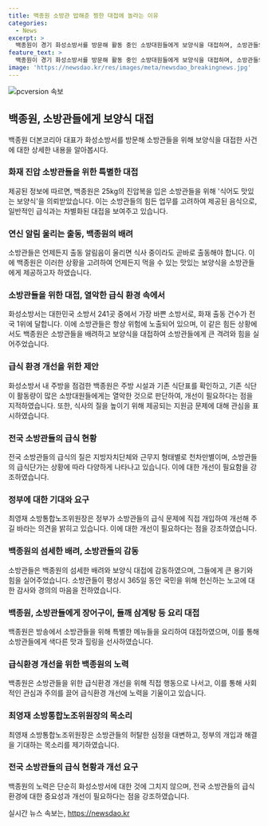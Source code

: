 ```yaml
---
title: 백종원 소방관 밥해준 찡한 대접에 놀라는 이유
categories:
  - News
excerpt: >
  백종원이 경기 화성소방서를 방문해 활동 중인 소방대원들에게 보양식을 대접하며, 소방관들의 열악한 급식 환경에 대해 안타까움을 표현했다. 화성소방서는 대한민국에서 가장 바쁜 소방서로, 화재 출동 건수가 전국 1위를 기록하고 있으며, 소방관들의 식사는 출동 중인 상황에서도 제한적이었다. 백종원은 소방대원들을 위해 본격적인 요리를 선보이고, 소방서의 주방 시설과 식단표를 점검하며 안타까움을 토로했다. 또한, 전국 소방관들의 급식의 질이 지방자치단체와 근무지 형태별로 천차만별이며, 소방관들의 급식단가가 상황에 따라 다르다는 점을 강조하며, 정부의 개선을 요구했다.
feature_text: >
  백종원이 경기 화성소방서를 방문해 활동 중인 소방대원들에게 보양식을 대접하며, 소방관들의 열악한 급식 환경에 대해 안타까움을 표현했다. 화성소방서는 대한민국에서 가장 바쁜 소방서로, 화재 출동 건수가 전국 1위를 기록하고 있으며, 소방관들의 식사는 출동 중인 상황에서도 제한적이었다. 백종원은 소방대원들을 위해 본격적인 요리를 선보이고, 소방서의 주방 시설과 식단표를 점검하며 안타까움을 토로했다. 또한, 전국 소방관들의 급식의 질이 지방자치단체와 근무지 형태별로 천차만별이며, 소방관들의 급식단가가 상황에 따라 다르다는 점을 강조하며, 정부의 개선을 요구했다.
image: 'https://newsdao.kr/res/images/meta/newsdao_breakingnews.jpg'
---
```


<p><img src="https://newsdao.kr/res/images/meta/newsdao_breakingnews.jpg" alt="pcversion 속보" /></p>

<h2 data-ke-size="size26">백종원, 소방관들에게 보양식 대접</h2>

<p data-ke-size="size16">백종원 더본코리아 대표가 화성소방서를 방문해 소방관들을 위해 보양식을 대접한 사건에 대한 상세한 내용을 알아봅시다.</p>

<h3>화재 진압 소방관들을 위한 특별한 대접</h3>

<p data-ke-size="size16">제공된 정보에 따르면, 백종원은 25kg의 진압복을 입은 소방관들을 위해 '식어도 맛있는 보양식'을 의뢰받았습니다. 이는 소방관들의 힘든 업무를 고려하여 제공된 음식으로, 일반적인 급식과는 차별화된 대접을 보여주고 있습니다.</p>

<h3>연신 알림 울리는 출동, 백종원의 배려</h3>

<p data-ke-size="size16">소방관들은 언제든지 출동 알림음이 울리면 식사 중이라도 곧바로 출동해야 합니다. 이에 백종원은 이러한 상황을 고려하여 언제든지 먹을 수 있는 맛있는 보양식을 소방관들에게 제공하고자 하였습니다.</p>

<h3>소방관들을 위한 대접, 열악한 급식 환경 속에서</h3>

<p data-ke-size="size16">화성소방서는 대한민국 소방서 241곳 중에서 가장 바쁜 소방서로, 화재 출동 건수가 전국 1위에 달합니다. 이에 소방관들은 항상 위험에 노출되어 있으며, 이 같은 힘든 상황에서도 백종원은 소방관들을 배려하고 보양식을 대접하여 소방관들에게 큰 격려와 힘을 실어주었습니다.</p>

<h3>급식 환경 개선을 위한 제안</h3>

<p data-ke-size="size16">화성소방서 내 주방을 점검한 백종원은 주방 시설과 기존 식단표를 확인하고, 기존 식단이 활동량이 많은 소방대원들에게는 열악한 것으로 판단하여, 개선이 필요하다는 점을 지적하였습니다. 또한, 식사의 질을 높이기 위해 제공되는 지원금 문제에 대해 관심을 표시하였습니다.</p>

<h3>전국 소방관들의 급식 현황</h3>

<p data-ke-size="size16">전국 소방관들의 급식의 질은 지방자치단체와 근무지 형태별로 천차만별이며, 소방관들의 급식단가는 상황에 따라 다양하게 나타나고 있습니다. 이에 대한 개선이 필요함을 강조하였습니다.</p>

<h3>정부에 대한 기대와 요구</h3>

<p data-ke-size="size16">최영재 소방통합노조위원장은 정부가 소방관들의 급식 문제에 직접 개입하여 개선해 주길 바라는 의견을 밝히고 있습니다. 이에 대한 개선이 필요하다는 점을 강조하였습니다.</p>

<h3>백종원의 섬세한 배려, 소방관들의 감동</h3>

<p data-ke-size="size16">소방관들은 백종원의 섬세한 배려와 보양식 대접에 감동하였으며, 그들에게 큰 용기와 힘을 실어주었습니다. 소방관들이 평상시 365일 동안 국민을 위해 헌신하는 노고에 대한 감사와 경의의 마음을 전하였습니다.</p>

<h3>백종원, 소방관들에게 장어구이, 들깨 삼계탕 등 요리 대접</h3>

<p data-ke-size="size16">백종원은 방송에서 소방관들을 위해 특별한 메뉴들을 요리하여 대접하였으며, 이를 통해 소방관들에게 색다른 맛과 힐링을 선사하였습니다.</p>

<h3>급식환경 개선을 위한 백종원의 노력</h3>

<p data-ke-size="size16">백종원은 소방관들을 위한 급식환경 개선을 위해 직접 행동으로 나서고, 이를 통해 사회적인 관심과 주의를 끌어 급식환경 개선에 노력을 기울이고 있습니다.</p>

<h3>최영재 소방통합노조위원장의 목소리</h3>

<p data-ke-size="size16">최영재 소방통합노조위원장은 소방관들의 허탈한 심정을 대변하고, 정부의 개입과 해결을 기대하는 목소리를 제기하였습니다.</p>

<h3>전국 소방관들의 급식 현황과 개선 요구</h3>

<p data-ke-size="size16">백종원의 노력은 단순히 화성소방서에 대한 것에 그치지 않으며, 전국 소방관들의 급식환경에 대한 중요성과 개선이 필요하다는 점을 강조하였습니다.</p>
실시간 뉴스 속보는, <a href="https://newsdao.kr" rel="dofollow">https://newsdao.kr</a>


